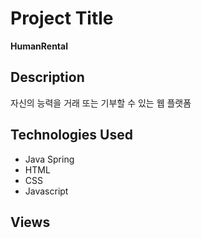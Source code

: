 # Project Title 
**HumanRental**

## Description

자신의 능력을 거래 또는 기부할 수 있는 웹 플랫폼

## Technologies Used

- Java Spring
- HTML
- CSS
- Javascript

## Views
